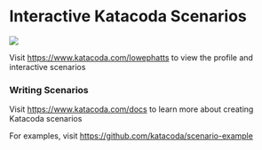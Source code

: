 # Interactive Katacoda Scenarios

[![](http://shields.katacoda.com/katacoda/lowephatts/count.svg)](https://www.katacoda.com/lowephatts "Get your profile on Katacoda.com")

Visit https://www.katacoda.com/lowephatts to view the profile and interactive scenarios

### Writing Scenarios
Visit https://www.katacoda.com/docs to learn more about creating Katacoda scenarios

For examples, visit https://github.com/katacoda/scenario-example
